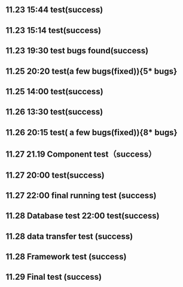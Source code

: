 11.23 15:44 test(success)
-------------

11.23 15:14 test(success)
-------------

11.23  19:30 test bugs found(success)
-------------

11.25 20:20 test(a few bugs(fixed)){5* bugs}
------------

11.25 14:00 test(success)
------------

11.26 13:30 test(success)
------------

11.26 20:15 test( a few bugs(fixed)){8* bugs}
--------------

11.27 21.19  Component test（success）
------------

11.27 20:00 test(success) 
------------

11.27 22:00 final running test (success)
------------

11.28 Database test 22:00  test(success)
------------
11.28 data transfer test (success)
------------
11.28 Framework test (success)
------------
11.29 Final test (success)
------------
